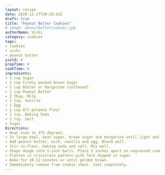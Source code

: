 ```yaml
--- 
layout: recipe 
date: 2020-11-27T20:29:41Z 
draft: true 
title: "Peanut Butter Cookies" 
# image: peanutbuttercookies.jpg 
authorName: Vicki 
category: cookies 
tags: 
- cookies 
- vicki 
- peanut butter 
yield: # 
prepTime: # 
cookTime: # 
ingredients: 
- ½ cup Sugar 
- ½ cup Firmly packed Brown Sugar 
- ½ cup Butter or Margarine (softened) 
- ½ cup Peanut Butter 
- 2 Tbsp. Milk 
- 1 tsp. Vanilla 
- 1 Egg 
- ¾ cup All-purpose Flour 
- 1 tsp. Baking Soda 
- ½ tsp. Salt 
- Sugar 
Directions: 
- Heat oven to 375 degrees. 
- In large bowl, beat sugar, brown sugar and margarine until light and fluffy. 
- Add peanut butter, milk, vanilla and egg. Blend well. 
- Stir in-flour, baking soda and salt. Mix well. 
- Shape dough into 1-inch balls. Place 2 inches apart on ungreased cookie sheet. 
- Flatten in crisscross pattern with fork dipped in sugar. 
- Bake for 10-12 minutes or until golden brown. 
- Immediately remove from cookie sheet. Cool completely. 
---
```

